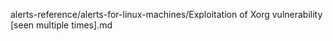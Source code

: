 alerts-reference/alerts-for-linux-machines/Exploitation of Xorg vulnerability [seen multiple times].md
